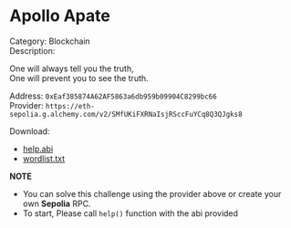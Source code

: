 # Apollo Apate  
Category: Blockchain    
Description:

One will always tell you the truth,  
One will prevent you to see the truth.

Address: `0xEaf385874A62AF5863a6db959b09904C8299bc66`  
Provider: `https://eth-sepolia.g.alchemy.com/v2/SMfUKiFXRNaIsjRSccFuYCq8Q3QJgks8`

Download:
- [help.abi](./help.abi)
- [wordlist.txt](./wordlist.txt)

**NOTE**  
- You can solve this challenge using the provider above or create your own **Sepolia** RPC.
- To start, Please call `help()` function with the abi provided
